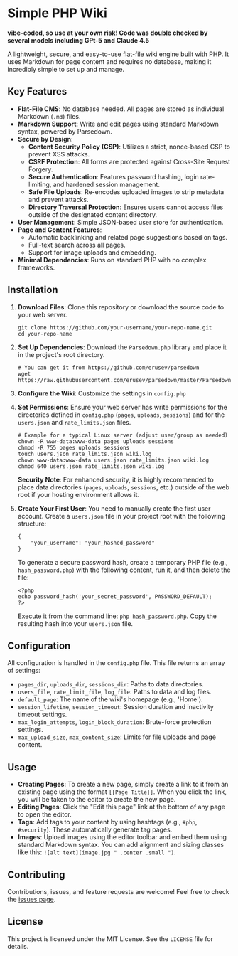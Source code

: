 # Simple PHP Wiki

**vibe-coded, so use at your own risk! Code was double checked by several models including GPt-5 and Claude 4.5**

A lightweight, secure, and easy-to-use flat-file wiki engine built with PHP. It uses Markdown for page content and requires no database, making it incredibly simple to set up and manage.

## Key Features

- **Flat-File CMS**: No database needed. All pages are stored as individual Markdown (`.md`) files.
- **Markdown Support**: Write and edit pages using standard Markdown syntax, powered by Parsedown.
- **Secure by Design**:
    - **Content Security Policy (CSP)**: Utilizes a strict, nonce-based CSP to prevent XSS attacks.
    - **CSRF Protection**: All forms are protected against Cross-Site Request Forgery.
    - **Secure Authentication**: Features password hashing, login rate-limiting, and hardened session management.
    - **Safe File Uploads**: Re-encodes uploaded images to strip metadata and prevent attacks.
    - **Directory Traversal Protection**: Ensures users cannot access files outside of the designated content directory.
- **User Management**: Simple JSON-based user store for authentication.
- **Page and Content Features**:
    - Automatic backlinking and related page suggestions based on tags.
    - Full-text search across all pages.
    - Support for image uploads and embedding.
- **Minimal Dependencies**: Runs on standard PHP with no complex frameworks.

## Installation

1.  **Download Files**:
    Clone this repository or download the source code to your web server.
    ```
    git clone https://github.com/your-username/your-repo-name.git
    cd your-repo-name
    ```

2.  **Set Up Dependencies**:
    Download the `Parsedown.php` library and place it in the project's root directory.
    ```
    # You can get it from https://github.com/erusev/parsedown
    wget https://raw.githubusercontent.com/erusev/parsedown/master/Parsedown.php
    ```

3.  **Configure the Wiki**:
    Customize the settings in `config.php` 
   

4.  **Set Permissions**:
    Ensure your web server has write permissions for the directories defined in `config.php` (`pages`, `uploads`, `sessions`) and for the `users.json` and `rate_limits.json` files.
    ```
    # Example for a typical Linux server (adjust user/group as needed)
    chown -R www-data:www-data pages uploads sessions
    chmod -R 755 pages uploads sessions
    touch users.json rate_limits.json wiki.log
    chown www-data:www-data users.json rate_limits.json wiki.log
    chmod 640 users.json rate_limits.json wiki.log
    ```
    **Security Note**: For enhanced security, it is highly recommended to place data directories (`pages`, `uploads`, `sessions`, etc.) outside of the web root if your hosting environment allows it.

5.  **Create Your First User**:
    You need to manually create the first user account. Create a `users.json` file in your project root with the following structure:
    ```
    {
        "your_username": "your_hashed_password"
    }
    ```
    To generate a secure password hash, create a temporary PHP file (e.g., `hash_password.php`) with the following content, run it, and then delete the file:
    ```
    <?php
    echo password_hash('your_secret_password', PASSWORD_DEFAULT);
    ?>
    ```
    Execute it from the command line: `php hash_password.php`. Copy the resulting hash into your `users.json` file.

## Configuration

All configuration is handled in the `config.php` file. This file returns an array of settings:

-   `pages_dir`, `uploads_dir`, `sessions_dir`: Paths to data directories.
-   `users_file`, `rate_limit_file`, `log_file`: Paths to data and log files.
-   `default_page`: The name of the wiki's homepage (e.g., 'Home').
-   `session_lifetime`, `session_timeout`: Session duration and inactivity timeout settings.
-   `max_login_attempts`, `login_block_duration`: Brute-force protection settings.
-   `max_upload_size`, `max_content_size`: Limits for file uploads and page content.

## Usage

-   **Creating Pages**: To create a new page, simply create a link to it from an existing page using the format `[[Page Title]]`. When you click the link, you will be taken to the editor to create the new page.
-   **Editing Pages**: Click the "Edit this page" link at the bottom of any page to open the editor.
-   **Tags**: Add tags to your content by using hashtags (e.g., `#php`, `#security`). These automatically generate tag pages.
-   **Images**: Upload images using the editor toolbar and embed them using standard Markdown syntax. You can add alignment and sizing classes like this: `![alt text](image.jpg " .center .small ")`.

## Contributing

Contributions, issues, and feature requests are welcome! Feel free to check the [issues page](https://github.com/your-username/your-repo-name/issues).

## License

This project is licensed under the MIT License. See the `LICENSE` file for details.
